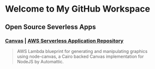 # Welcome to My GitHub Workspace

## Open Source Severless Apps

### [Canvas](https://github.com/charoitel/aws-lambda-node-canvas) | [AWS Serverless Application Repository](https://serverlessrepo.aws.amazon.com/applications/arn:aws:serverlessrepo:us-east-1:990551184979:applications~Canvas)
>AWS Lambda blueprint for generating and manipulating graphics using node-canvas, a Cairo backed Canvas implementation for NodeJS by Automattic.
